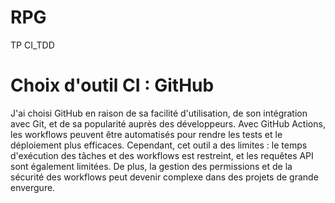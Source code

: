 # RPG
TP CI_TDD

# Choix d'outil CI : GitHub
J'ai choisi GitHub en raison de sa facilité d'utilisation, de son intégration avec Git, et de sa popularité auprès des développeurs. Avec GitHub Actions, les workflows peuvent être automatisés pour rendre les tests et le déploiement plus efficaces. Cependant, cet outil a des limites : le temps d'exécution des tâches et des workflows est restreint, et les requêtes API sont également limitées. De plus, la gestion des permissions et de la sécurité des workflows peut devenir complexe dans des projets de grande envergure.
